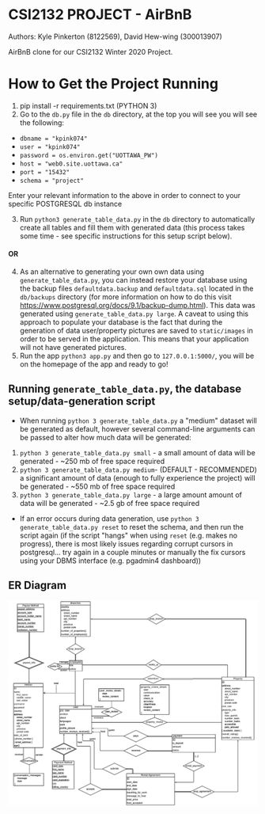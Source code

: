 # CSI2132 PROJECT - AirBnB 
Authors: Kyle Pinkerton (8122569), David Hew-wing (300013907)

AirBnB clone for our CSI2132 Winter 2020 Project.

# How to Get the Project Running 
1. pip install -r requirements.txt (PYTHON 3)
2. Go to the `db.py` file in the `db` directory, at the top you will see you will see the following: 
- `dbname = "kpink074"` 
- `user = "kpink074"`
- `password = os.environ.get("UOTTAWA_PW")`
- `host = "web0.site.uottawa.ca"` 
- `port = "15432"` 
- `schema = "project"` 

Enter your relevant information to the above in order to connect to your specific POSTGRESQL db instance

3. Run `python3 generate_table_data.py` in the `db` directory to automatically create all tables and fill them with generated data (this process takes some time - see specific instructions for this setup script below).

#### OR 
4. As an alternative to generating your own own data using `generate_table_data.py`, you can instead restore your database using the backup files `defaultdata.backup` and `defaultdata.sql` located in the `db/backups` directory (for more information on how to do this visit https://www.postgresql.org/docs/9.1/backup-dump.html). This data was generated using `generate_table_data.py large`. A caveat to using this approach to populate your database is the fact that during the generation of data user/property pictures are saved to `static/images` in order to be served in the application. This means that your application will not have generated pictures.
5. Run the app `python3 app.py` and then go to `127.0.0.1:5000/`, you will be on the homepage of the app and ready to go!

## Running `generate_table_data.py`, the database setup/data-generation script
- When running `python 3 generate_table_data.py` a "medium" dataset will be generated as default, however several command-line arguments can be passed to alter how much data will be generated:
1. `python 3 generate_table_data.py small` - a small amount of data will be generated - ~250 mb of free space required
2. `python 3 generate_table_data.py medium`- (DEFAULT - RECOMMENDED) a significant amount of data (enough to fully experience the project) will be generated - ~550 mb of free space required
3. `python 3 generate_table_data.py large` - a large amount amount of data will be generated - ~2.5 gb of free space required
- If an error occurs during data generation, use `python 3 generate_table_data.py reset` to reset the schema, and then run the script again (if the script "hangs" when using `reset` (e.g. makes no progress), there is most likely issues regarding corrupt cursors in postgresql... try again in a couple minutes or manually the fix cursors using your DBMS interface (e.g. pgadmin4 dashboard))

## ER Diagram
<img src="./docs/ERDiagram.png"/>
